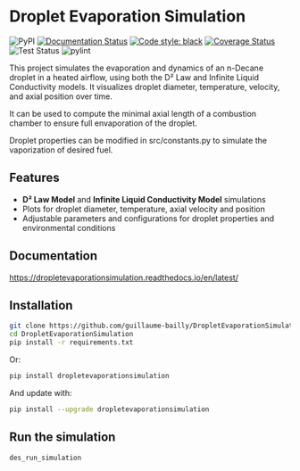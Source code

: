 # Droplet Evaporation Simulation

![PyPI](https://img.shields.io/pypi/v/dropletevaporationsimulation)
[![Documentation Status](https://readthedocs.org/projects/dropletevaporationsimulation/badge/?version=latest)](https://dropletevaporationsimulation.readthedocs.io/en/latest/)
[![Code style: black](https://img.shields.io/badge/code%20style-black-000000.svg)](https://github.com/psf/black)
[![Coverage Status](https://coveralls.io/repos/github/guillaume-bailly/DropletEvaporationSimulation/badge.svg?branch=main)](https://coveralls.io/github/guillaume-bailly/DropletEvaporationSimulation?branch=main)
![Test Status](https://github.com/guillaume-bailly/DropletEvaporationSimulation/actions/workflows/tests.yml/badge.svg)
![pylint](https://img.shields.io/badge/pylint-6.48%2F10-ccff66)





This project simulates the evaporation and dynamics of an n-Decane droplet in a heated airflow, using both the D² Law and Infinite Liquid Conductivity models. It visualizes droplet diameter, temperature, velocity, and axial position over time. 

It can be used to compute the minimal axial length of a combustion chamber to ensure full envaporation of the droplet.

Droplet properties can be modified in src/constants.py to simulate the vaporization of desired fuel.

## Features

- **D² Law Model** and **Infinite Liquid Conductivity Model** simulations
- Plots for droplet diameter, temperature, axial velocity and position
- Adjustable parameters and configurations for droplet properties and environmental conditions

## Documentation

https://dropletevaporationsimulation.readthedocs.io/en/latest/

## Installation

```bash
git clone https://github.com/guillaume-bailly/DropletEvaporationSimulation.git
cd DropletEvaporationSimulation
pip install -r requirements.txt
```
Or:

```bash
pip install dropletevaporationsimulation
```

And update with:

```bash
pip install --upgrade dropletevaporationsimulation
```

## Run the simulation
```bash
des_run_simulation
```